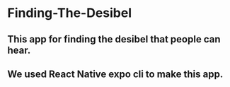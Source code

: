 # Finding-The-Desibel

## This app for finding the desibel that people can hear.
## We used React Native expo cli to make this app. 
